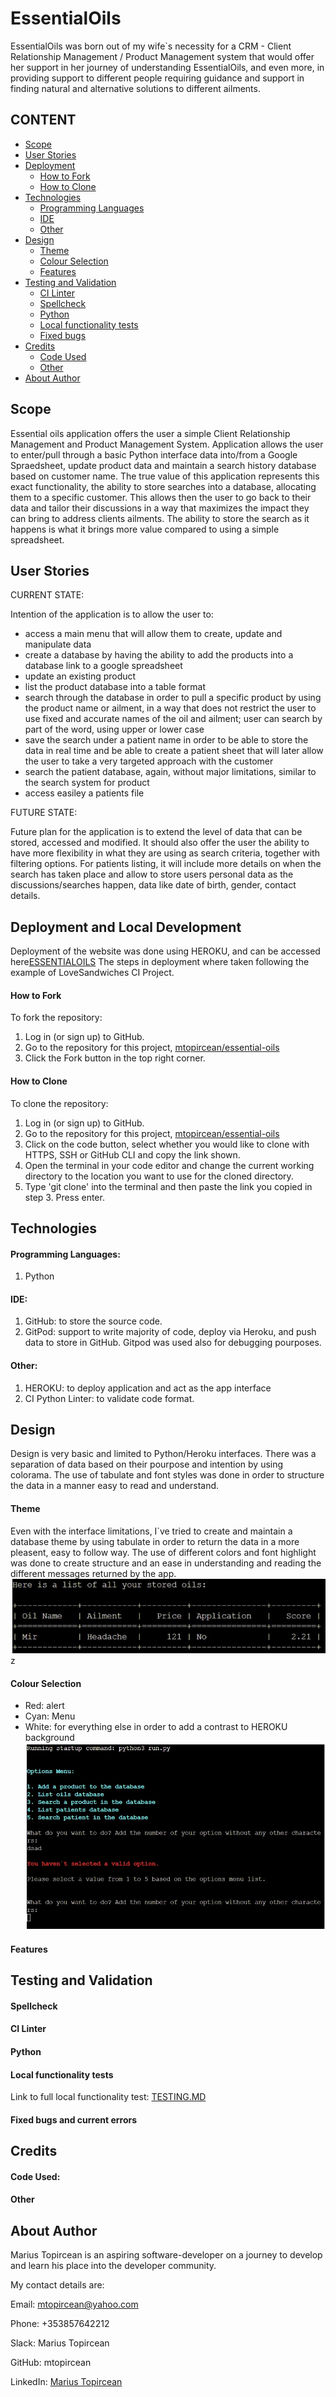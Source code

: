 # EssentialOils

EssentialOils was born out of my wife`s necessity for a CRM - Client Relationship Management / Product Management system that would offer her support in her journey of understanding EssentialOils, and even more, in providing support to different people requiring guidance and support in finding natural and alternative solutions to different ailments.

## CONTENT
* [Scope](#scope)
* [User Stories](#user-stories)
* [Deployment](#deployment-and-local-development)
    * [How to Fork](#how-to-fork)
    * [How to Clone](#how-to-clone)
* [Technologies](#technologies)
    * [Programming Languages](#programming-languages)
    * [IDE](#ide)
    * [Other](#other)
* [Design](#design)
    * [Theme](#theme)
    * [Colour Selection](#colour-selection)
    * [Features](#features)
* [Testing and Validation](#testing-and-validation)
    * [CI Linter](#ci-linter)
    * [Spellcheck](#spellcheck)
    * [Python](#javascript)
    * [Local functionality tests](#local-functionality-tests)
    * [Fixed bugs](#fixed-bugs-and-current-errors)
* [Credits](#credits)
    * [Code Used](#code-used)
    * [Other](#other)
* [About Author](#about-author)

## Scope
Essential oils application offers the user a simple Client Relationship Management and Product Management System.
Application allows the user to enter/pull through a basic Python interface data into/from a Google Spraedsheet, update product data and maintain a search history database based on customer name.
The true value of this application represents this exact functionality, the ability to store searches into a database, allocating them to a specific customer. This allows then the user to go back to their data and tailor their discussions in a way that maximizes the impact they can bring to address clients ailments.
The ability to store the search as it happens is what it brings more value compared to using a simple spreadsheet.


##  User Stories

CURRENT STATE:

Intention of the application is to allow the user to:
- access a main menu that will allow them to create, update and manipulate data
- create a database by having the ability to add the products into a database link to a google spreadsheet
- update an existing product
- list the product database into a table format
- search through the database in order to pull a specific product by using the product name or ailment, in a way that does not restrict the user to use fixed and accurate names of the oil and ailment; user can search by part of the word, using upper or lower case
- save the search under a patient name in order to be able to store the data in real time and be able to create a patient sheet that will later allow the user to take a very targeted approach with the customer
- search the patient database, again, without major limitations, similar to the search system for product
- access easiley a patients file

FUTURE STATE:

Future plan for the application is to extend the level of data that can be stored, accessed and modified.
It should also offer the user the ability to have more flexibility in what they are using as search criteria, together with filtering options.
For patients listing, it will include more details on when the search has taken place and allow to store users personal data as the discussions/searches happen, data like date of birth, gender, contact details.

## Deployment and Local Development
Deployment of the website was done using HEROKU, and can be accessed here[ESSENTIALOILS](https://essential-oils-8a5b724d8c2a.herokuapp.com/)
The steps in deployment where taken following the example of LoveSandwiches CI Project.

#### How to Fork
To fork the repository:

1. Log in (or sign up) to GitHub.
2. Go to the repository for this project, [mtopircean/essential-oils](https://github.com/mtopircean/essential-oils)
3. Click the Fork button in the top right corner.

#### How to Clone
To clone the repository:

1. Log in (or sign up) to GitHub.
2. Go to the repository for this project, [mtopircean/essential-oils](https://github.com/mtopircean/essential-oils)
3. Click on the code button, select whether you would like to clone with HTTPS, SSH or GitHub CLI and copy the link shown.
4. Open the terminal in your code editor and change the current working directory to the location you want to use for the cloned directory.
5. Type 'git clone' into the terminal and then paste the link you copied in step 3. Press enter.


## Technologies

#### Programming Languages:
1. Python


#### IDE:
1. GitHub: to store the source code.
2. GitPod: support to write majority of code, deploy via Heroku, and push data to store in GitHub. Gitpod was used also for debugging pourposes.

#### Other:
1. HEROKU: to deploy application and act as the app interface
2. CI Python Linter: to validate code format.

## Design
Design is very basic and limited to Python/Heroku interfaces.
There was a separation of data based on their pourpose and intention by using colorama.
The use of tabulate and font styles was done in order to structure the data in a manner easy to read and understand.


#### Theme
Even with the interface limitations, I`ve tried to create and maintain a database theme by using tabulate in order to return the data in a more pleasent, easy to follow way.
The use of different colors and font highlight was done to create structure and an ease in understanding and reading the different messages returned by the app.
![Alt text](/readme/images/tabulate.jpg)
z


#### Colour Selection
 - Red: alert
 - Cyan: Menu
 - White: for everything else in order to add a contrast to HEROKU background
![Alt text](/readme/images/color-scheme.jpg)


#### Features


## Testing and Validation

#### Spellcheck

#### CI Linter


#### Python


#### Local functionality tests
Link to full local functionality test: [TESTING.MD](https://github.com/mtopircean/essential-oils/blob/main/TESTING.md)

#### Fixed bugs and current errors


## Credits
#### Code Used:


#### Other


## About Author
Marius Topircean is an aspiring software-developer on a journey to develop and learn his place into the developer community.

My contact details are:

Email: mtopircean@yahoo.com

Phone: +353857642212

Slack: Marius Topircean

GitHub: mtopircean  

LinkedIn: [Marius Topircean](https://www.linkedin.com/in/marius-t-7b5592124)